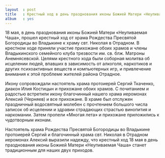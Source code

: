 ```yaml
---
layout  : post
title   : Крестный ход в день празднования иконы Божией Матери «Неупиваемая Чаша»
album   : yes
---
```


18 мая, в день празднования иконы Божией Матери «Неупиваемая Чаша», прошел крестный ход от храма Рождества Пресвятой Богородицы во Владыкине к храму свт. Николая в Отрадном. В крестном ходе приняли участие прихожане обоих храмов и члены Владыкинского семейного клуба трезвости им. св. блж. Матроны Анемнясевской. Целями крестного хода были соборная молитва об исцелении людей, впавших в зависимость от алкоголя, наркотиков и других психоактивных веществ и компьютерных игр, и привлечение внимания к этой проблеме жителей района Отрадное.

Икону сопровождали настоятель храма протоиерей Сергий Ткаченко, диакон Илия Костицын и прихожане обоих храмов. С почитанием и радостью встретили икону благочинный нашего храма иеромонах Алексий (Черняев) и все прихожане. В храме был отслужен праздничный водосвятный молебен с прочтением большого числа записок об исцелении и здравии страдающих страстью винопития и наркомании. Затем пропели «Многая лета» и прихожане приложились к чудотворным иконам. 

Настоятель храма Рождества Пресвятой Богородицы во Владыкине протоиерей Сергий и благочинный храма свт. Николая в Отрадном иеромонах Алексий выразили надежду, что крестный ход 18 мая в день празднования иконы Божией Матери «Неупиваемая Чаша» станет традиционным для наших двух приходов.
